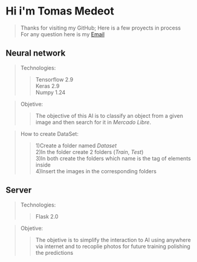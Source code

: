 # Hi i'm Tomas Medeot

>Thanks for visiting my GitHub; Here is a few proyects in process  
>For any question here is my [Email]('tomimedeot@gmail.com')

## Neural network

>Technologies:
>>Tensorflow 2.9  
>>Keras 2.9  
>>Numpy 1.24  

>Objetive:
>>The objective of this AI is to classify an object from a given image and then search for it in *Mercado Libre*.  

>How to create DataSet:
>>1)Create a folder named *Dataset*  
>>2)In the folder create 2 folders (*Train*, *Test*)  
>>3)In both create the folders which name is the tag of elements inside  
>>4)Insert the images in the corresponding folders

## Server

>Technologies:
>>Flask 2.0  

>Objetive:
>>The objetive is to simplify the interaction to AI using anywhere via internet and to recoplie photos for future training polishing the predictions